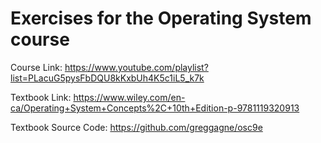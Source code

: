 # Exercises for the Operating System course

Course Link: https://www.youtube.com/playlist?list=PLacuG5pysFbDQU8kKxbUh4K5c1iL5_k7k

Textbook Link: https://www.wiley.com/en-ca/Operating+System+Concepts%2C+10th+Edition-p-9781119320913

Textbook Source Code: https://github.com/greggagne/osc9e
